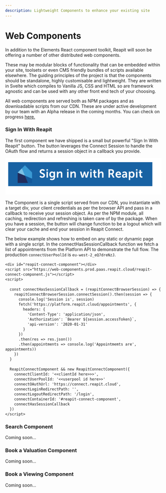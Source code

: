 ```yaml
---
description: Lightweight Components to enhance your existing site
---
```


# Web Components

In addition to the Elements React component toolkit, Reapit will soon be offering a number of other distributed web components.

These may be modular blocks of functionality that can be embedded within your site, toolsets or even CMS friendly bundles of scripts available elsewhere. The guiding principles of the project is that the components should be standalone, highly customisable and lightweight. They are written in Svelte which compiles to Vanilla JS, CSS and HTML so are framework agnostic and can be used with any other front end tech of your choosing.

All web components are served both as NPM packages and as downloadable scripts from our CDN. These are under active development by our team with an Alpha release in the coming months. You can check on progress [here.](https://github.com/reapit/foundations/milestone/6)

### Sign In With Reapit

The first component we have shipped is a small but powerful "Sign In With Reapit" button. The button leverages the Connect Session to handle the OAuth flow and returns a session object in a callback you provide.

![](../.gitbook/assets/screenshot-2020-07-31-at-13.05.46.png)

The Component is a single script served from our CDN, you instantiate with a target div, your client credentials as per the browser API and pass in a callback to receive your session object. As per the NPM module, all caching, redirection and refreshing is taken care of by the package. When you have a session, the button will change function to be a logout which will clear your cache and end your session in Reapit Connect.

The below example shows how to embed on any static or dynamic page with a single script. In the connectHasSessionCallback function we fetch a list of appointments from the Platform API to demonstrate the full flow. The  production `connectUserPoolId` is `eu-west-2_eQ7dreNzJ`.

```markup
<div id="reapit-connect-component"></div>
<script src="https://web-components.prod.paas.reapit.cloud/reapit-connect-component.js"></script>
<script>

  const connectHasSessionCallback = (reapitConnectBrowserSession) => {
    reapitConnectBrowserSession.connectSession().then(session => {
      console.log('Session is', session)
      fetch('https://platform.reapit.cloud/appointments', {
        headers: {
          'Content-Type': 'application/json',
          'Authorization': `Bearer ${session.accessToken}`,
          'api-version': '2020-01-31'
        }
      })
      .then(res => res.json())
      .then(appointments => console.log('Appointmemts are', appointments))
    })
  }

  ReapitConnectComponent && new ReapitConnectComponent({
    connectClientId: '<<clientId here>>>',
    connectUserPoolId: '<<userpool id here>>'
    connectOAuthUrl: 'https://connect.reapit.cloud',
    connectLoginRedirectPath: '',
    connectLogoutRedirectPath: '/login',
    connectContainerId: '#reapit-connect-component',
    connectHasSessionCallback
  })
</script>
```

### Search Component

Coming soon...

### Book a Valuation Component

Coming soon...

### Book a Viewing Component

Coming soon...

